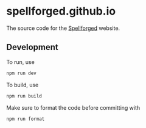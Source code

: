 # spellforged.github.io

The source code for the [Spellforged](https://spellforged.github.io) website.

## Development

To run, use

```bash
npm run dev
```

To build, use

```bash
npm run build
```

Make sure to format the code before committing with

```bash
npm run format
```
